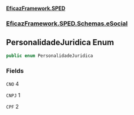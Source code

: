 #### [EficazFramework.SPED](EficazFrameworkSPED.md 'EficazFramework SPED')
### [EficazFramework.SPED.Schemas.eSocial](EficazFramework.SPED.Schemas.eSocial.md 'EficazFramework.SPED.Schemas.eSocial')

## PersonalidadeJuridica Enum

```csharp
public enum PersonalidadeJuridica
```
### Fields

<a name='EficazFramework.SPED.Schemas.eSocial.PersonalidadeJuridica.CNO'></a>

`CNO` 4

<a name='EficazFramework.SPED.Schemas.eSocial.PersonalidadeJuridica.CNPJ'></a>

`CNPJ` 1

<a name='EficazFramework.SPED.Schemas.eSocial.PersonalidadeJuridica.CPF'></a>

`CPF` 2
